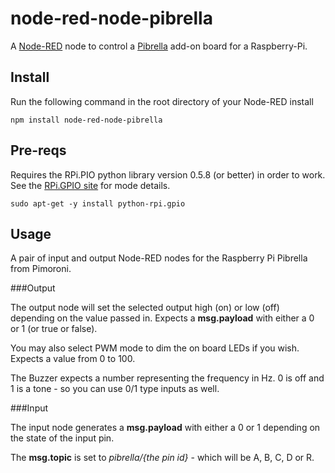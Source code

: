 node-red-node-pibrella
======================
A <a href="http://nodered.org" target="_new">Node-RED</a> node to control a <a href="http://pibrealla.com/" target="_new">Pibrella</a> add-on board for a Raspberry-Pi.

Install
-------

Run the following command in the root directory of your Node-RED install

    npm install node-red-node-pibrella


Pre-reqs
--------

Requires the RPi.PIO python library version 0.5.8 (or better) in order to work. See the <a href="https://pypi.python.org/pypi/RPi.GPIO" target="new">RPi.GPIO site</a> for mode details.

    sudo apt-get -y install python-rpi.gpio

Usage
-----

A pair of input and output Node-RED nodes for the Raspberry Pi Pibrella from Pimoroni.

###Output

The output node will set the selected output high (on) or low (off) depending on the value passed in. Expects a <b>msg.payload</b> with either a 0 or 1 (or true or false).

You may also select PWM mode to dim the on board LEDs if you wish. Expects a value from 0 to 100.

The Buzzer expects a number representing the frequency in Hz. 0 is off and 1 is a tone - so you can use 0/1 type inputs as well.

###Input

The input node generates a <b>msg.payload</b> with either a 0 or 1 depending on the state of the input pin.

The <b>msg.topic</b> is set to <i>pibrella/{the pin id}</i> - which will be A, B, C, D or R.
